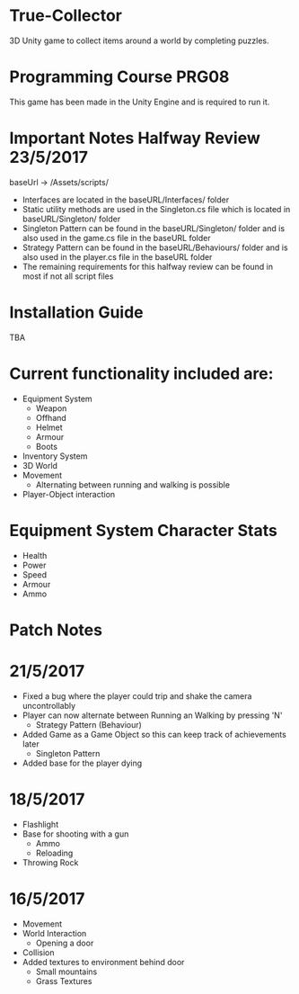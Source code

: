 # True-Collector
3D Unity game to collect items around a world by completing puzzles.

# Programming Course PRG08
This game has been made in the Unity Engine and is required to run it.

# Important Notes Halfway Review 23/5/2017
baseUrl -> /Assets/scripts/
- Interfaces are located in the baseURL/Interfaces/ folder
- Static utility methods are used in the Singleton.cs file which is located in baseURL/Singleton/ folder
- Singleton Pattern can be found in the baseURL/Singleton/ folder and is also used in the game.cs file in the baseURL folder
- Strategy Pattern can be found in the baseURL/Behaviours/ folder and is also used in the player.cs file in the baseURL folder
- The remaining requirements for this halfway review can be found in most if not all script files

# Installation Guide
TBA

# Current functionality included are:
- Equipment System
  - Weapon
  - Offhand
  - Helmet
  - Armour
  - Boots
- Inventory System
- 3D World
- Movement
  - Alternating between running and walking is possible
- Player-Object interaction

# Equipment System Character Stats
- Health
- Power
- Speed
- Armour
- Ammo

# Patch Notes
# 21/5/2017
- Fixed a bug where the player could trip and shake the camera uncontrollably
- Player can now alternate between Running an Walking by pressing 'N'
  - Strategy Pattern (Behaviour)
- Added Game as a Game Object so this can keep track of achievements later
  - Singleton Pattern
- Added base for the player dying


# 18/5/2017
- Flashlight
- Base for shooting with a gun
  - Ammo
  - Reloading
- Throwing Rock

# 16/5/2017
- Movement
- World Interaction
  - Opening a door
- Collision
- Added textures to environment behind door
  - Small mountains
  - Grass Textures
